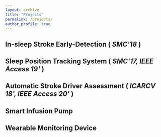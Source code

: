 ```yaml
---
layout: archive
title: "Projects"
permalink: /projects/
author_profile: true
---
```



## In-sleep Stroke Early-Detection ( _SMC'18_ )

## Sleep Position Tracking System ( _SMC'17, IEEE Access 19'_ )

## Automatic Stroke Driver Assessment ( _ICARCV 18', IEEE Access 20'_ )

## Smart Infusion Pump

## Wearable Monitoring Device 

  
